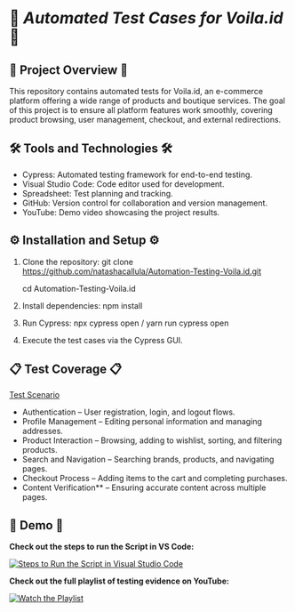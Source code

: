 # 🚀 ***Automated Test Cases for Voila.id*** 🚀

## 📝 **Project Overview** 📝
This repository contains automated tests for Voila.id, an e-commerce platform offering a wide range of products and boutique services. The goal of this project is to ensure all platform features work smoothly, covering product browsing, user management, checkout, and external redirections.
  
## 🛠️ **Tools and Technologies** 🛠️
- Cypress: Automated testing framework for end-to-end testing.
- Visual Studio Code: Code editor used for development.
- Spreadsheet: Test planning and tracking.
- GitHub: Version control for collaboration and version management.
- YouTube: Demo video showcasing the project results.

## ⚙️ **Installation and Setup** ⚙️
1. Clone the repository: git clone https://github.com/natashacallula/Automation-Testing-Voila.id.git

   cd Automation-Testing-Voila.id
  
2. Install dependencies: npm install
3. Run Cypress: npx cypress open / yarn run cypress open
4. Execute the test cases via the Cypress GUI.
   
## 📋 **Test Coverage** 📋 

[Test Scenario](https://docs.google.com/spreadsheets/d/1-0GNHWri9p9ThNAgguLAe6aq63Ik2tsvPIJqh7GM4N8/edit?gid=0#gid=0)

- Authentication – User registration, login, and logout flows.
- Profile Management – Editing personal information and managing addresses.
- Product Interaction – Browsing, adding to wishlist, sorting, and filtering products.
- Search and Navigation – Searching brands, products, and navigating pages.
- Checkout Process – Adding items to the cart and completing purchases.
- Content Verification** – Ensuring accurate content across multiple pages.

## 🎥 **Demo** 🎥  
**Check out the steps to run the Script in VS Code:** 

[![Steps to Run the Script in Visual Studio Code](https://img.youtube.com/vi/t7sYlLO6jZ8/0.jpg)](https://youtu.be/t7sYlLO6jZ8)

**Check out the full playlist of testing evidence on YouTube:**

[![Watch the Playlist](https://drive.google.com/uc?export=view&id=13ooWN-15Zq2X8nF06XIFcfP8y1lWkPmZ)](https://youtube.com/playlist?list=PLnFoS4jvGjhao7S6KxSoO8tGbwThXqzn5&si=dpGL1DllG_ilaSea)
